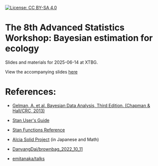 [![License: CC BY-SA 4.0](https://img.shields.io/badge/License-CC%20BY--SA%204.0-lightgrey.svg)](https://creativecommons.org/licenses/by-sa/4.0/)

# The 8th Advanced Statistics Workshop: Bayesian estimation for ecology

Slides and materials for 2025-06-14 at XTBG.

View the accompanying slides [here](https://forest-canopy.github.io/assets/bayes-workshop-xtbg/main.html)

# References:

- [Gelman, A. et al. Bayesian Data Analysis, Third Edition. (Chapman & Hall/CRC, 2013)](http://www.stat.columbia.edu/~gelman/book/)

- [Stan User's Guide](https://mc-stan.org/docs/stan-users-guide/index.html)

- [Stan Functions Reference](https://mc-stan.org/docs/functions-reference/index.html)

- [AIcia Solid Project](https://youtu.be/mX_NpDD7wwg) (in Japanese and Math)

- [DanyangDai/brownbag_2022_10_11](https://github.com/DanyangDai/brownbag_2022_10_11)

- [emitanaka/talks](https://github.com/emitanaka/talks)

